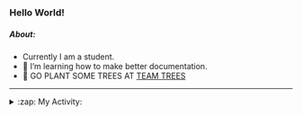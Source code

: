 ### Hello World!

##### About:
- Currently I am a student.
- 🌱 I’m learning how to make better documentation.
- 🌱 GO PLANT SOME TREES AT [TEAM TREES](https://teamtrees.org/)

---
<details>
  <summary>:zap: My Activity:</summary>
  
<!--START_SECTION:waka-->
![Code Time](http://img.shields.io/badge/Code%20Time-1%2C113%20hrs%2047%20mins-blue)

**I'm a Night 🦉** 

```text
🌞 Morning                1440 commits        ██░░░░░░░░░░░░░░░░░░░░░░░   09.36 % 
🌆 Daytime                5319 commits        █████████░░░░░░░░░░░░░░░░   34.57 % 
🌃 Evening                4414 commits        ███████░░░░░░░░░░░░░░░░░░   28.68 % 
🌙 Night                  4215 commits        ███████░░░░░░░░░░░░░░░░░░   27.39 % 
```
📅 **I'm Most Productive on Wednesday** 

```text
Monday                   2307 commits        ████░░░░░░░░░░░░░░░░░░░░░   14.99 % 
Tuesday                  1892 commits        ███░░░░░░░░░░░░░░░░░░░░░░   12.30 % 
Wednesday                3644 commits        ██████░░░░░░░░░░░░░░░░░░░   23.68 % 
Thursday                 1942 commits        ███░░░░░░░░░░░░░░░░░░░░░░   12.62 % 
Friday                   1542 commits        ███░░░░░░░░░░░░░░░░░░░░░░   10.02 % 
Saturday                 1382 commits        ██░░░░░░░░░░░░░░░░░░░░░░░   08.98 % 
Sunday                   2679 commits        ████░░░░░░░░░░░░░░░░░░░░░   17.41 % 
```


📊 **This Week I Spent My Time On** 

```text
🔥 Editors: 
VS Code                  1 hr 22 mins        █████████████████████████   100.00 % 

🐱‍💻 Projects: 
praise                   58 mins             ██████████████████░░░░░░░   70.76 % 
recurring-call-reminder  24 mins             ███████░░░░░░░░░░░░░░░░░░   29.23 % 
ai                       0 secs              ░░░░░░░░░░░░░░░░░░░░░░░░░   00.02 % 
```


 Last Updated on 02/05/2023 07:08:50 UTC
<!--END_SECTION:waka-->
</details>
